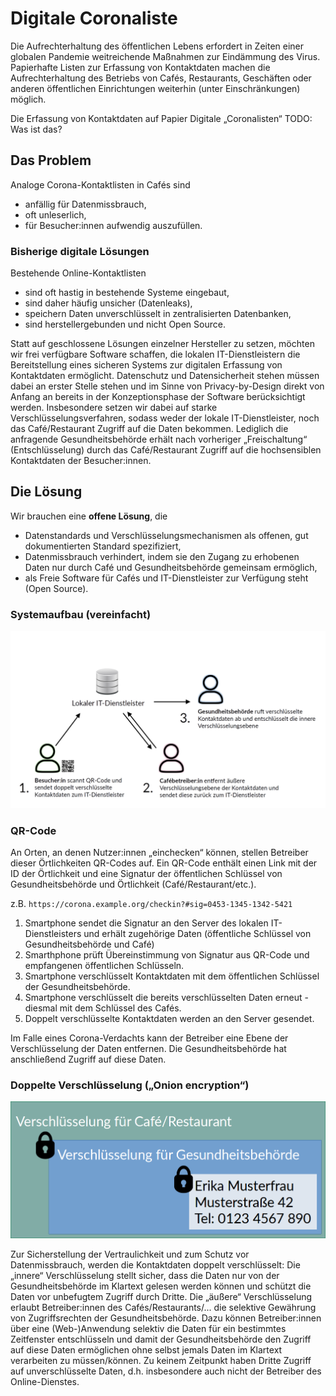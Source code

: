 # Digitale Coronaliste
Die Aufrechterhaltung des öffentlichen Lebens erfordert in Zeiten einer globalen Pandemie weitreichende Maßnahmen zur Eindämmung des Virus. Papierhafte Listen zur Erfassung von Kontaktdaten machen die Aufrechterhaltung des Betriebs von Cafés, Restaurants, Geschäften oder anderen öffentlichen Einrichtungen weiterhin (unter Einschränkungen) möglich.

Die Erfassung von Kontaktdaten auf Papier 
Digitale „Coronalisten“
TODO: Was ist das?

## Das Problem
Analoge Corona-Kontaktlisten in Cafés sind
- anfällig für Datenmissbrauch,
- oft unleserlich,
- für Besucher:innen aufwendig auszufüllen.

### Bisherige digitale Lösungen 
Bestehende Online-Kontaktlisten
- sind oft hastig in bestehende Systeme eingebaut,
- sind daher häufig unsicher (Datenleaks),
- speichern Daten unverschlüsselt in zentralisierten Datenbanken,
- sind herstellergebunden und nicht Open Source.

Statt auf geschlossene Lösungen einzelner Hersteller zu setzen, möchten wir frei verfügbare Software schaffen, die lokalen IT-Dienstleistern die Bereitstellung eines sicheren Systems zur digitalen Erfassung von Kontaktdaten ermöglicht. Datenschutz und Datensicherheit stehen müssen dabei an erster Stelle stehen und im Sinne von Privacy-by-Design direkt von Anfang an bereits in der Konzeptionsphase der Software berücksichtigt werden. Insbesondere setzen wir dabei auf starke Verschlüsselungsverfahren, sodass weder der lokale IT-Dienstleister, noch das Café/Restaurant Zugriff auf die Daten bekommen. Lediglich die anfragende Gesundheitsbehörde erhält nach vorheriger „Freischaltung“ (Entschlüsselung) durch das Café/Restaurant Zugriff auf die hochsensiblen Kontaktdaten der Besucher:innen.

## Die Lösung
Wir brauchen eine **offene Lösung**, die
- Datenstandards und Verschlüsselungsmechanismen als offenen, gut dokumentierten Standard spezifiziert,
- Datenmissbrauch verhindert, indem sie den Zugang zu erhobenen Daten nur durch Café und Gesundheitsbehörde gemeinsam ermöglich,
- als Freie Software für Cafés und IT-Dienstleister zur Verfügung steht (Open Source).

### Systemaufbau (vereinfacht)
![System overview](system-overview.png)

### QR-Code
An Orten, an denen Nutzer:innen „einchecken“ können, stellen Betreiber dieser Örtlichkeiten QR-Codes auf. Ein QR-Code enthält einen Link mit der ID der Örtlichkeit und eine Signatur der öffentlichen Schlüssel von Gesundheitsbehörde und Örtlichkeit (Café/Restaurant/etc.).

z.B. `https://corona.example.org/checkin?#sig=0453-1345-1342-5421`

1. Smartphone sendet die Signatur an den Server des lokalen IT-Dienstleisters und erhält zugehörige Daten (öffentliche Schlüssel von Gesundheitsbehörde und Café)
2. Smarthphone prüft Übereinstimmung von Signatur aus QR-Code und empfangenen öffentlichen Schlüsseln.
3. Smartphone verschlüsselt Kontaktdaten mit dem öffentlichen Schlüssel der Gesundheitsbehörde.
4. Smartphone verschlüsselt die bereits verschlüsselten Daten erneut - diesmal mit dem Schlüssel des Cafés.
5. Doppelt verschlüsselte Kontaktdaten werden an den Server gesendet.

Im Falle eines Corona-Verdachts kann der Betreiber eine Ebene der Verschlüsselung der Daten entfernen. Die Gesundheitsbehörde hat anschließend Zugriff auf diese Daten.

### Doppelte Verschlüsselung („Onion encryption“)
![Onion encryption](onion-encryption.png)

Zur Sicherstellung der Vertraulichkeit und zum Schutz vor Datenmissbrauch, werden die Kontaktdaten doppelt verschlüsselt: Die „innere“ Verschlüsselung stellt sicher, dass die Daten nur von der Gesundheitsbehörde im Klartext gelesen werden können und schützt die Daten vor unbefugtem Zugriff durch Dritte. Die „äußere“ Verschlüsselung erlaubt Betreiber:innen des Cafés/Restaurants/... die selektive Gewährung von Zugriffsrechten der Gesundheitsbehörde. Dazu können Betreiber:innen über eine (Web-)Anwendung selektiv die Daten für ein bestimmtes Zeitfenster entschlüsseln und damit der Gesundheitsbehörde den Zugriff auf diese Daten ermöglichen ohne selbst jemals Daten im Klartext verarbeiten zu müssen/können. Zu keinem Zeitpunkt haben Dritte Zugriff auf unverschlüsselte Daten, d.h. insbesondere auch nicht der Betreiber des Online-Dienstes.
